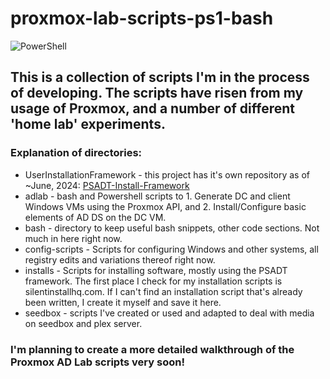 # proxmox-lab-scripts-ps1-bash

![PowerShell](https://img.shields.io/badge/PowerShell-%235391FE.svg?style=for-the-badge&logo=powershell&logoColor=white)

## This is a collection of scripts I'm in the process of developing. The scripts have risen from my usage of Proxmox, and a number of different 'home lab' experiments.

### Explanation of directories:

- UserInstallationFramework - this project has it's own repository as of ~June, 2024: [PSADT-Install-Framework](https://github.com/albddnbn/psadt-install-framework)
- adlab - bash and Powershell scripts to 1. Generate DC and client Windows VMs using the Proxmox API, and 2. Install/Configure basic elements of AD DS on the DC VM.
- bash - directory to keep useful bash snippets, other code sections. Not much in here right now.
- config-scripts - Scripts for configuring Windows and other systems, all registry edits and variations thereof right now.
- installs - Scripts for installing software, mostly using the PSADT framework. The first place I check for my installation scripts is silentinstallhq.com. If I can't find an installation script that's already been written, I create it myself and save it here.
- seedbox - scripts I've created or used and adapted to deal with media on seedbox and plex server.

### I'm planning to create a more detailed walkthrough of the Proxmox AD Lab scripts very soon!
